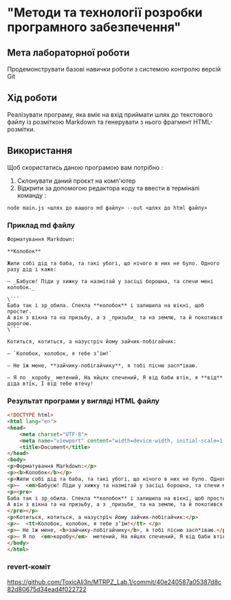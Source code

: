 # "Методи та технології розробки програмного забезпечення"

## Мета лабораторної роботи
Продемонструвати базові навички роботи з системою контролю версій Git

## Хід роботи 
Реалізувати програму, яка вміє на вхід приймати шлях до текстового файлу
із розміткою Markdown та генерувати з нього фрагмент HTML-розмітки.

## Використання 

Щоб скористатись даною програмою вам потрібно :

1. Склонувати даний проєкт на комп'ютер
2. Відкрити за допомогою редактора коду та ввести в терміналі команду :

```
node main.js <шлях до вашого md файлу> --out <шлях до html файлу>
```

### Приклад md файлу
```
Форматування Markdown:

**Колобок**

Жили собі дід та баба, та такі убогі, що нічого в них не було. Одного разу дід і каже:

– _Бабусю! Піди у хижку та назмітай у засіці борошна, та спечи мені колобок._

\```
Баба так і зр_обила. Спекла **колобок** і залишила на вікні, щоб простиг.
А він з вікна та на призьбу, а з _призьби_ та на землю, та й покотився дорогою.
\```

Котиться, котиться, а назустріч йому зайчик-побігайчик:

– `Колобок, колобок, я тебе з’їм!`

– Не їж мене, **зайчику-побігайчику**, я тобі пісню засп*іваю.

– Я по _коробу_ метений, На яйцях спечений, Я від баби втік, я **від** діда втік, І від тебе втечу!
```

### Результат програми у вигляді HTML файлу
```html
<!DOCTYPE html>
<html lang="en">
<head>
    <meta charset="UTF-8">
    <meta name="viewport" content="width=device-width, initial-scale=1.0">
    <title>Document</title>
</head>
<body>
<p>Форматування Markdown:</p>
<p><b>Колобок</b></p>
<p>Жили собі дід та баба, та такі убогі, що нічого в них не було. Одного разу дід і каже:</p>
<p>–  <em>Бабусю! Піди у хижку та назмітай у засіці борошна, та спечи мені колобок.</em> </p>
<p><pre>
Баба так і зр_обила. Спекла **колобок** і залишила на вікні, щоб простиг.
А він з вікна та на призьбу, а з _призьби_ та на землю, та й покотився дорогою.
</pre></p>
<p>Котиться, котиться, а назустріч йому зайчик-побігайчик:</p>
<p>–  <tt>Колобок, колобок, я тебе з’їм!</tt> </p>
<p>– Не їж мене, <b>зайчику-побігайчику</b>, я тобі пісню засп*іваю.</p>
<p>– Я по  <em>коробу</em>  метений, На яйцях спечений, Я від баби втік, я <b>від</b> діда втік, І від тебе втечу!</p>
</body>
</html>
```

### revert-коміт
https://github.com/ToxicAli3n/MTRPZ_Lab.1/commit/40e240587a05387d8c82d80675d34ead4f022722